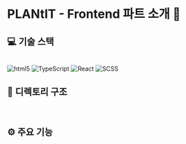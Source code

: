 # PLANtIT - Frontend 파트 소개 🚀

## 💻 기술 스택

<br/>
<img alt="html5" src="https://img.shields.io/badge/-HTML5-E34F26?&style=flat-square&logo=html5&logoColor=white"/> <img alt="TypeScript" src="https://img.shields.io/badge/TypeScript-007ACC?&style=flat-square&logo=typescript&logoColor=white"/> <img alt="React" src="http://img.shields.io/badge/react%20-%2361DAFB?&style=flat-square&logo=react&logoColor=white"/> <img alt="SCSS" src="https://img.shields.io/badge/Sass-CC6699?&style=flat-square&logo=sass&logoColor=white"/>
<br/>

## 🌲 디렉토리 구조

<br/>

## ⚙️ 주요 기능
